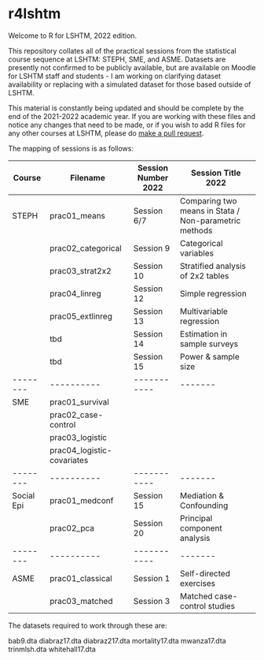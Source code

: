 # r4lshtm

Welcome to R for LSHTM, 2022 edition. 

This repository collates all of the practical sessions from the statistical course sequence at LSHTM: STEPH, SME, and ASME. Datasets are presently not confirmed to be publicly available, but are available on Moodle for LSHTM staff and students - I am working on clarifying dataset availability or replacing with a simulated dataset for those based outside of LSHTM.

This material is constantly being updated and should be complete by the end of the 2021-2022 academic year. If you are working with these files and notice any changes that need to be made, or if you wish to add R files for any other courses at LSHTM, please do [make a pull request](https://opensource.com/article/19/7/create-pull-request-github).

The mapping of sessions is as follows:

| Course 	    | Filename 	                 | Session Number 2022 	| Session Title 2022 	|
|--------	    |----------	                 |-----------	          |-------	        |
| STEPH       | prac01_means               |  Session 6/7         | Comparing two means in Stata / Non-parametric methods      	        |
|        	    | prac02_categorical         |  Session 9           | Categorical variables      	|
|        	    | prac03_strat2x2            |  Session 10          | Stratified analysis of 2x2 tables      	|
|        	    | prac04_linreg              |  Session 12          | Simple regression      	|
|        	    | prac05_extlinreg           |  Session 13	        | Multivariable regression      	|
|        	    | tbd                        |  Session 14	        | Estimation in sample surveys      	|
|        	    | tbd                        |  Session 15	        | Power & sample size      	|
|--------	    |----------	                 |-----------	          |-------	|
| SME         | prac01_survival            |           	          |       	|
|             | prac02_case-control        |           	          |       	|
|             | prac03_logistic          	 |           	          |       	|
|             | prac04_logistic-covariates |           	          |       	|
|--------	    |----------	                 |-----------	          |-------	|
| Social Epi  | prac01_medconf             |   Session 15         |  Mediation & Confounding    	|
|             | prac02_pca                 |   Session 20         |  Principal component analysis   	|
|--------	    |----------	                 |-----------	          |-------	|
| ASME        | prac01_classical           |   Session 1          |  Self-directed exercises     	|
|             | prac03_matched             |   Session 3          |  Matched case-control studies     	|

The datasets required to work through these are: 

bab9.dta
diabraz17.dta
diabraz217.dta
mortality17.dta
mwanza17.dta
trinmlsh.dta
whitehall17.dta




